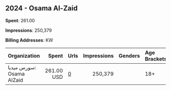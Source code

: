 ## 2024 - Osama Al-Zaid 
**Spent**: 261.00

**Impressions**: 250,379

**Billing Addresses**: KW

|Organization|Spent|Urls|Impressions|Genders|Age Brackets|Country Codes|
|:---|---:|:---|---:|:---|:---|:---|
|سورس ميديا: Osama AlZaid|261.00 USD|[0](https://www.snap.com/political-ads/asset/4e1f8bfe6e256fd251c88511edbe9e97d6e535df59964f3ee32c041008c09269?mediaType=mp4)|250,379||18+|kuwait|
